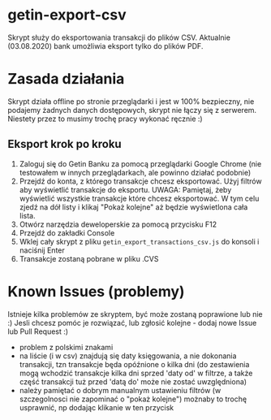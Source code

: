 # getin-export-csv

Skrypt służy do eksportowania transakcji do plików CSV. Aktualnie (03.08.2020) bank umożliwia eksport tylko do plików PDF. 


# Zasada działania

Skrypt działa offline po stronie przeglądarki i jest w 100% bezpieczny, nie podajemy żadnych danych dostępowych, skrypt nie łączy się z serwerem. Niestety przez to musimy trochę pracy wykonać ręcznie :) 

## Eksport krok po kroku

 1. Zaloguj się do Getin Banku za pomocą przeglądarki Google Chrome (nie testowałem w innych przeglądarkach, ale powinno działać podobnie)
 2. Przejdź do konta, z którego transakcje chcesz eksportować. Użyj filtrów aby wyświetlić transakcje do eksportu. 
 UWAGA: Pamiętaj, żeby wyświetlić wszystkie transakcje które chcesz eksportować. W tym celu zjedź na dół listy i klikaj "Pokaż kolejne" aż będzie wyświetlona cała lista. 
 3. Otwórz narzędzia deweloperskie za pomocą przycisku F12
 4. Przejdź do zakładki Console
 5. Wklej cały skrypt z pliku `getin_export_transactions_csv.js` do konsoli i naciśnij Enter
 6. Transakcje zostaną pobrane w pliku .CVS 

# Known Issues (problemy)
Istnieje kilka problemów ze skryptem, być może zostaną poprawione lub nie :) Jesli chcesz pomóc je rozwiązać, lub zgłosić kolejne - dodaj nowe Issue lub Pull Request :) 

 - problem z polskimi znakami
 - na liście (i w csv) znajdują się daty księgowania, a nie dokonania transakcji, tzn transakcje będa opóźnione o kilka dni (do zestawienia mogą wchodzić transakcje kilka dni sprzed 'daty od' w filtrze, a także część transakcji tuż przed 'datą do' może nie zostać uwzględniona)
 - należy pamiętać o dobrym manualnym ustawieniu filtrów (w szczegolnosci nie zapominać o "pokaż kolejne") możnaby to trochę usprawnić, np dodając klikanie w ten przycisk
